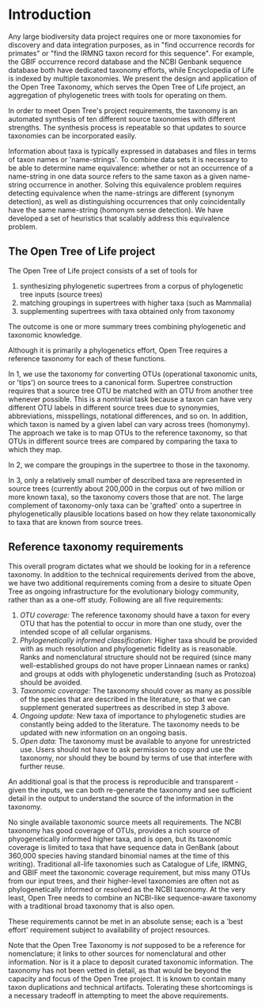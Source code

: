 # Introduction

Any large biodiversity data project requires one or more taxonomies
for discovery and data integration purposes, as in "find occurrence records
for primates" or "find the IRMNG taxon record for this sequence".  For
example, the GBIF occurrence record database and the NCBI Genbank
sequence database both have dedicated taxonomy efforts, while Encyclopedia of
Life is indexed by multiple taxonomies.  We present the design and
application of the Open Tree Taxonomy, which serves the Open Tree of
Life project, an aggregation of phylogenetic trees with tools for
operating on them.

In order to meet Open Tree's project requirements, the taxonomy is an automated
synthesis of ten different source taxonomies with different strengths. The
synthesis process is repeatable so that updates to source taxonomies can be
incorporated easily.

Information about taxa is typically
expressed in databases and files in terms of taxon names or
'name-strings'.  To combine data sets it is
necessary to be able to determine name equivalence: whether or not an
occurrence of a name-string in one data source refers to the same
taxon as a given name-string occurrence in another.  Solving
this equivalence problem requires detecting equivalence when the
name-strings are different (synonym detection), as well as
distinguishing occurrences that only coincidentally have the same
name-string (homonym sense detection). We have developed a set of heuristics
that scalably address this equivalence problem.

## The Open Tree of Life project

The Open Tree of Life project consists of a set of tools for

1. synthesizing phylogenetic supertrees from a corpus of
   phylogenetic tree inputs
   (source trees)
2. matching groupings in supertrees with higher taxa (such as Mammalia)
3. supplementing supertrees with taxa obtained only from
   taxonomy

The outcome is one or more summary trees combining phylogenetic and
taxonomic knowledge.

Although it is primarily a phylogenetics effort, Open Tree requires a
reference taxonomy for each of these functions.

In 1, we use the taxonomy for converting OTUs (operational taxonomic units, or
'tips') on source trees to a canonical form.  Supertree construction requires
that a source tree OTU be matched with an OTU from another tree whenever
possible.  This is a nontrivial task because a taxon can have very different OTU
labels in different source trees due to synonymies, abbreviations, misspellings,
notational differences, and so on.  In addition, which taxon is named by a given
label can vary across trees (homonymy).  The approach we take is to map OTUs to
the reference taxonomy, so that OTUs in different source trees are compared by
comparing the taxa to which they map.

In 2, we compare the groupings in the supertree to those in the
taxonomy.

In 3, only a relatively small number of described taxa are represented
in source trees (currently about 200,000 in the corpus out of two
million or more known taxa), so the taxonomy covers those that are not.
The large complement of taxonomy-only taxa can be 'grafted' onto a
supertree in phylogenetically plausible locations based on how they
relate taxonomically to taxa that are known from source trees.

## Reference taxonomy requirements

This overall program dictates what we should be looking for in a
reference taxonomy.  In addition to the technical requirements derived
from the above, we have two additional requirements coming from a
desire to situate Open Tree as ongoing infrastructure for the
evolutionary biology community, rather than as a one-off study.
Following are all five requirements:

 1. *OTU coverage:* The reference taxonomy should have a taxon for
    every OTU that has the potential to occur in more than one study,
    over the intended scope of all cellular organisms.
 1. *Phylogenetically informed classification:* Higher taxa should be
    provided with as much resolution and phylogenetic fidelity as is
    reasonable.  Ranks and nomenclatural structure should not be
    required (since many well-established groups do not have proper
    Linnaean names or ranks) and groups at odds with phylogenetic
    understanding (such as Protozoa) should be avoided.
 1. *Taxonomic coverage:* The taxonomy should cover as many as possible of
    the species
    that are described in the literature, so that we
    can supplement generated supertrees as described in step 3 above.
 1. *Ongoing update:* New taxa of importance to phylogenetic studies
    are constantly being added to the literature.
    The taxonomy needs to be updated with new information on an ongoing basis.
 1. *Open data:* The taxonomy must be available to anyone for unrestricted use.
    Users should not have to ask permission to copy and use the taxonomy,
    nor should they be bound by terms of use that interfere with further reuse.

An additional goal is that the process is reproducible and transparent - given
the inputs, we can both re-generate the taxonomy and see sufficient detail in
the output to understand the source of the information in the taxonomy.

No single available taxonomic source meets all requirements.  The
NCBI taxonomy has good coverage of OTUs, provides a rich source of
phyogenetically informed higher taxa, and is open, but its taxonomic
coverage is limited to taxa that have sequence data in GenBank (about
360,000 species having standard binomial names at the time of this writing).  Traditional all-life
taxonomies such as Catalogue of Life, IRMNG, and GBIF meet the
taxonomic coverage requirement, but miss many OTUs from our input
trees, and their higher-level taxonomies are often not as
phylogenetically informed or resolved as the NCBI taxonomy.  At the
very least, Open Tree needs to combine an NCBI-like sequence-aware
taxonomy with a traditional broad taxonomy that is also open.

These requirements cannot be met in an absolute sense; each is a 'best
effort' requirement subject to availability of project resources.

Note that the Open Tree Taxonomy is *not* supposed to be a
reference for nomenclature; it links to other sources for nomenclatural and other information.
Nor is it a place to deposit curated taxonomic information.
The taxonomy has not been vetted in detail, as that would be beyond
the capacity and focus of the Open Tree project.
It is known to contain many taxon duplications and technical artifacts.
Tolerating these shortcomings is a necessary tradeoff in
attempting to meet the above requirements.
